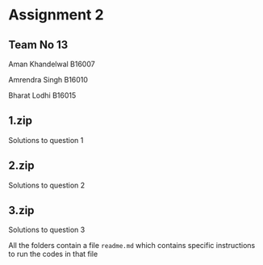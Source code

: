 # Assignment 2

## Team No 13

Aman Khandelwal     B16007

Amrendra Singh      B16010

Bharat Lodhi        B16015

## 1.zip
Solutions to question 1

## 2.zip 
Solutions to question 2

## 3.zip 
Solutions to question 3

All the folders contain a file `readme.md` which contains specific instructions to run the codes in that file